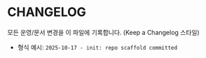 # CHANGELOG

모든 운영/문서 변경을 이 파일에 기록합니다. (Keep a Changelog 스타일)
- 형식 예시: `2025-10-17 - init: repo scaffold committed`